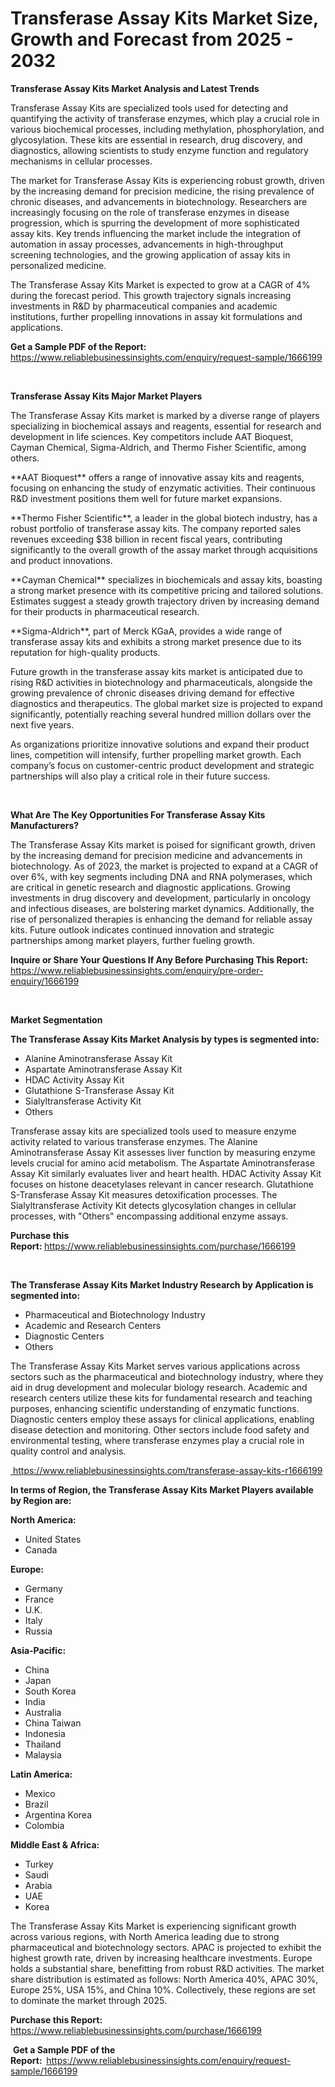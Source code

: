 <p><h1>Transferase Assay Kits Market Size, Growth and Forecast from 2025 - 2032</h1></p><p><strong>Transferase Assay Kits Market Analysis and Latest Trends</strong></p>
<p><p>Transferase Assay Kits are specialized tools used for detecting and quantifying the activity of transferase enzymes, which play a crucial role in various biochemical processes, including methylation, phosphorylation, and glycosylation. These kits are essential in research, drug discovery, and diagnostics, allowing scientists to study enzyme function and regulatory mechanisms in cellular processes.</p><p>The market for Transferase Assay Kits is experiencing robust growth, driven by the increasing demand for precision medicine, the rising prevalence of chronic diseases, and advancements in biotechnology. Researchers are increasingly focusing on the role of transferase enzymes in disease progression, which is spurring the development of more sophisticated assay kits. Key trends influencing the market include the integration of automation in assay processes, advancements in high-throughput screening technologies, and the growing application of assay kits in personalized medicine.</p><p>The Transferase Assay Kits Market is expected to grow at a CAGR of 4% during the forecast period. This growth trajectory signals increasing investments in R&D by pharmaceutical companies and academic institutions, further propelling innovations in assay kit formulations and applications.</p></p>
<p><strong>Get a Sample PDF of the Report:&nbsp;</strong> <a href="https://www.reliablebusinessinsights.com/enquiry/request-sample/1666199?utm_campaign=101&utm_medium=2&utm_source=Github&utm_content=ia&utm_term=14042025&utm_id=transferase-assay-kits">https://www.reliablebusinessinsights.com/enquiry/request-sample/1666199</a></p>
<p>&nbsp;</p>
<p><strong>Transferase Assay Kits Major Market Players</strong></p>
<p><p>The Transferase Assay Kits market is marked by a diverse range of players specializing in biochemical assays and reagents, essential for research and development in life sciences. Key competitors include AAT Bioquest, Cayman Chemical, Sigma-Aldrich, and Thermo Fisher Scientific, among others. </p><p>**AAT Bioquest** offers a range of innovative assay kits and reagents, focusing on enhancing the study of enzymatic activities. Their continuous R&D investment positions them well for future market expansions.</p><p>**Thermo Fisher Scientific**, a leader in the global biotech industry, has a robust portfolio of transferase assay kits. The company reported sales revenues exceeding $38 billion in recent fiscal years, contributing significantly to the overall growth of the assay market through acquisitions and product innovations.</p><p>**Cayman Chemical** specializes in biochemicals and assay kits, boasting a strong market presence with its competitive pricing and tailored solutions. Estimates suggest a steady growth trajectory driven by increasing demand for their products in pharmaceutical research.</p><p>**Sigma-Aldrich**, part of Merck KGaA, provides a wide range of transferase assay kits and exhibits a strong market presence due to its reputation for high-quality products. </p><p>Future growth in the transferase assay kits market is anticipated due to rising R&D activities in biotechnology and pharmaceuticals, alongside the growing prevalence of chronic diseases driving demand for effective diagnostics and therapeutics. The global market size is projected to expand significantly, potentially reaching several hundred million dollars over the next five years. </p><p>As organizations prioritize innovative solutions and expand their product lines, competition will intensify, further propelling market growth. Each company’s focus on customer-centric product development and strategic partnerships will also play a critical role in their future success.</p></p>
<p>&nbsp;</p>
<p><strong>What Are The Key Opportunities For Transferase Assay Kits Manufacturers?</strong></p>
<p><p>The Transferase Assay Kits market is poised for significant growth, driven by the increasing demand for precision medicine and advancements in biotechnology. As of 2023, the market is projected to expand at a CAGR of over 6%, with key segments including DNA and RNA polymerases, which are critical in genetic research and diagnostic applications. Growing investments in drug discovery and development, particularly in oncology and infectious diseases, are bolstering market dynamics. Additionally, the rise of personalized therapies is enhancing the demand for reliable assay kits. Future outlook indicates continued innovation and strategic partnerships among market players, further fueling growth.</p></p>
<p><strong>Inquire or Share Your Questions If Any Before Purchasing This Report:</strong> <a href="https://www.reliablebusinessinsights.com/enquiry/pre-order-enquiry/1666199?utm_campaign=101&utm_medium=2&utm_source=Github&utm_content=ia&utm_term=14042025&utm_id=transferase-assay-kits">https://www.reliablebusinessinsights.com/enquiry/pre-order-enquiry/1666199</a></p>
<p>&nbsp;</p>
<p><strong>Market Segmentation</strong></p>
<p><strong>The Transferase Assay Kits Market Analysis by types is segmented into:</strong></p>
<p><ul><li>Alanine Aminotransferase Assay Kit</li><li>Aspartate Aminotransferase Assay Kit</li><li>HDAC Activity Assay Kit</li><li>Glutathione S-Transferase Assay Kit</li><li>Sialyltransferase Activity Kit</li><li>Others</li></ul></p>
<p><p>Transferase assay kits are specialized tools used to measure enzyme activity related to various transferase enzymes. The Alanine Aminotransferase Assay Kit assesses liver function by measuring enzyme levels crucial for amino acid metabolism. The Aspartate Aminotransferase Assay Kit similarly evaluates liver and heart health. HDAC Activity Assay Kit focuses on histone deacetylases relevant in cancer research. Glutathione S-Transferase Assay Kit measures detoxification processes. The Sialyltransferase Activity Kit detects glycosylation changes in cellular processes, with "Others" encompassing additional enzyme assays.</p></p>
<p><strong>Purchase this Report:&nbsp;</strong><a href="https://www.reliablebusinessinsights.com/purchase/1666199?utm_campaign=101&utm_medium=2&utm_source=Github&utm_content=ia&utm_term=14042025&utm_id=transferase-assay-kits">https://www.reliablebusinessinsights.com/purchase/1666199</a></p>
<p>&nbsp;</p>
<p><strong>The Transferase Assay Kits Market Industry Research by Application is segmented into:</strong></p>
<p><ul><li>Pharmaceutical and Biotechnology Industry</li><li>Academic and Research Centers</li><li>Diagnostic Centers</li><li>Others</li></ul></p>
<p><p>The Transferase Assay Kits Market serves various applications across sectors such as the pharmaceutical and biotechnology industry, where they aid in drug development and molecular biology research. Academic and research centers utilize these kits for fundamental research and teaching purposes, enhancing scientific understanding of enzymatic functions. Diagnostic centers employ these assays for clinical applications, enabling disease detection and monitoring. Other sectors include food safety and environmental testing, where transferase enzymes play a crucial role in quality control and analysis.</p></p>
<p><a href="https://www.reliablebusinessinsights.com/transferase-assay-kits-r1666199?utm_campaign=101&utm_medium=2&utm_source=Github&utm_content=ia&utm_term=14042025&utm_id=transferase-assay-kits">&nbsp;https://www.reliablebusinessinsights.com/transferase-assay-kits-r1666199</a></p>
<p><strong>In terms of Region, the Transferase Assay Kits Market Players available by Region are:</strong></p>
<p>
    <p> <strong> North America: </strong>
        <ul>
            <li>United States</li>
            <li>Canada</li>
        </ul>
        </p> 
    <p> <strong> Europe: </strong>
        <ul>
            <li>Germany</li>
            <li>France</li>
            <li>U.K.</li>
            <li>Italy</li>
            <li>Russia</li>
        </ul>
        </p> 
    <p> <strong> Asia-Pacific: </strong>
        <ul>
            <li>China</li>
            <li>Japan</li>
            <li>South Korea</li>
            <li>India</li>
            <li>Australia</li>
            <li>China Taiwan</li>
            <li>Indonesia</li>
            <li>Thailand</li>
            <li>Malaysia</li>
        </ul>
        </p> 
    <p> <strong> Latin America: </strong>
        <ul>
            <li>Mexico</li>
            <li>Brazil</li>
            <li>Argentina Korea</li>
            <li>Colombia</li>
        </ul>
        </p> 
    <p> <strong> Middle East & Africa: </strong>
        <ul>
            <li>Turkey</li>
            <li>Saudi</li>
            <li>Arabia</li>
            <li>UAE</li>
            <li>Korea</li>
        </ul>
    </p>
    </p>
<p><p>The Transferase Assay Kits Market is experiencing significant growth across various regions, with North America leading due to strong pharmaceutical and biotechnology sectors. APAC is projected to exhibit the highest growth rate, driven by increasing healthcare investments. Europe holds a substantial share, benefitting from robust R&D activities. The market share distribution is estimated as follows: North America 40%, APAC 30%, Europe 25%, USA 15%, and China 10%. Collectively, these regions are set to dominate the market through 2025.</p></p>
<p><strong>Purchase this Report: </strong><a href="https://www.reliablebusinessinsights.com/purchase/1666199?utm_campaign=101&utm_medium=2&utm_source=Github&utm_content=ia&utm_term=14042025&utm_id=transferase-assay-kits">https://www.reliablebusinessinsights.com/purchase/1666199</a></p>
<p>&nbsp;<strong>Get a Sample PDF of the Report:&nbsp;&nbsp;</strong><a href="https://www.reliablebusinessinsights.com/enquiry/request-sample/1666199?utm_campaign=101&utm_medium=2&utm_source=Github&utm_content=ia&utm_term=14042025&utm_id=transferase-assay-kits">https://www.reliablebusinessinsights.com/enquiry/request-sample/1666199</a></p>
<p><strong></strong></p>
<p><p></p><p></p><p></p></p>